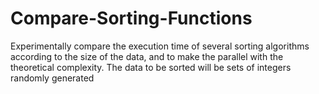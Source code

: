 # Compare-Sorting-Functions
Experimentally compare the execution time of several sorting algorithms according to the size of the data, and to make the parallel with the theoretical complexity. The data to be sorted will be sets of integers randomly generated 
